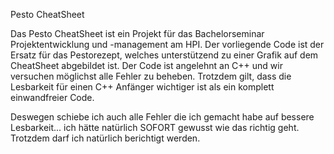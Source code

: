 Pesto CheatSheet

Das Pesto CheatSheet ist ein Projekt für das Bachelorseminar Projektentwicklung und -management am HPI. Der vorliegende Code ist der Ersatz für das Pestorezept, welches unterstützend zu einer Grafik auf dem CheatSheet abgebildet ist. Der Code ist angelehnt an C++ und wir versuchen möglichst alle Fehler zu beheben. Trotzdem gilt, dass die Lesbarkeit für einen C++ Anfänger wichtiger ist als ein komplett einwandfreier Code. 

Deswegen schiebe ich auch alle Fehler die ich gemacht habe auf bessere Lesbarkeit... ich hätte natürlich SOFORT gewusst wie das richtig geht. Trotzdem darf ich natürlich berichtigt werden.
